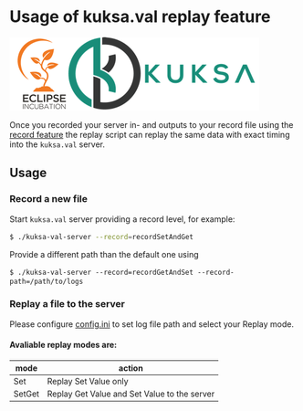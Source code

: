 # Usage of kuksa.val replay feature

![kuksa.val Logo](../../doc/pictures/logo.png)

Once you recorded your server in- and outputs to your record file using the [record feature](../../src/VssDatabase_Record.cpp) the replay script can replay the same data with exact timing into the `kuksa.val` server. 

## Usage

### Record a new file

Start `kuksa.val` server providing a record level, for example:

``` bash
$ ./kuksa-val-server --record=recordSetAndGet
```
Provide a different path than the default one using

```
$ ./kuksa-val-server --record=recordGetAndSet --record-path=/path/to/logs
```

### Replay a file to the server

Please configure [config.ini](config.ini) to set log file path and select your Replay mode.

#### Avaliable replay modes are:

|mode|action|
|-|-|
| Set | Replay Set Value only|
| SetGet | Replay Get Value and Set Value to the server |


